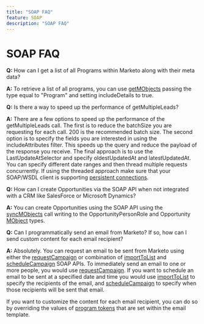 ```yaml
---
title: "SOAP FAQ"
feature: SOAP
description: "SOAP FAQ"
---
```


# SOAP FAQ

**Q:** How can I get a list of all Programs within Marketo along with their meta data?

**A:** To retrieve a list of all programs, you can use [getMObjects](./getmobjects.md) passing the type equal to "Program" and setting includeDetails to true.

**Q:** Is there a way to speed up the performance of getMultipleLeads?

**A:** There are a few options to speed up the performance of the getMultipleLeads call. The first is to reduce the batchSize you are requesting for each call. 200 is the recommended batch size. The second option is to specify the fields you are interested in using the includeAttributes filter. This speeds up the query and reduce the payload of the response you receive. The final approach is to use the LastUpdateAtSelector and specify oldestUpdatedAt and latestUpdatedAt. You can specify different date ranges and then thread multiple requests concurrently. If using the threaded approach make sure that your SOAP/WSDL client is supporting [persistent connections](https://www.w3.org/Protocols/rfc2616/rfc2616-sec8.html).

**Q:** How can I create Opportunities via the SOAP API when not integrated with a CRM like SalesForce or Microsoft Dynamics?

**A:** You can create Opportunities using the SOAP API using the [syncMObjects](syncmobjects.md) call writing to the OpportunityPersonRole and Opportunity [MObject](marketo-objects.md) types.

**Q:** Can I programmatically send an email from Marketo? If so, how can I send custom content for each email recipient?

**A:** Absolutely. You can request an email to be sent from Marketo using either the [requestCampaign](requestcampaign.md) or combination of [importToList](importtolist.md) and [scheduleCampaign](schedulecampaign.md) SOAP APIs. To immediately send an email to one or more people, you would use [requestCampaign](requestcampaign.md). If you want to schedule an email to be sent at a specified date and time you would use [importToList](importtolist.md) to specify the recipients of the email, and [scheduleCampaign](schedulecampaign.md) to specify when those recipients will be sent that email.

If you want to customize the content for each email recipient, you can do so by overriding the values of [program tokens](../rest-api/tokens.md) that are set within the email template.
